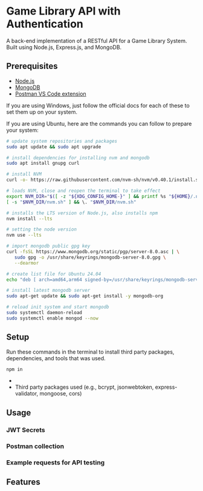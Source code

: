 # Game Library API with Authentication

A back-end implementation of a RESTful API for a Game Library System. Built using Node.js, Express.js, and MongoDB. 

## Prerequisites

- [Node.js](https://nodejs.org/en/download)
- [MongoDB](https://www.mongodb.com/docs/manual/installation/)
- [Postman VS Code extension](https://marketplace.visualstudio.com/items?itemName=Postman.postman-for-vscode)

If you are using Windows, just follow the official docs for each of these to set them up on your system.

If you are using Ubuntu, here are the commands you can follow to prepare your system:

```sh
# update system repositories and packages
sudo apt update && sudo apt upgrade

# install dependencies for installing nvm and mongodb
sudo apt install gnupg curl

# install NVM 
curl -o- https://raw.githubusercontent.com/nvm-sh/nvm/v0.40.1/install.sh | bash

# loads NVM, close and reopen the terminal to take effect
export NVM_DIR="$([ -z "${XDG_CONFIG_HOME-}" ] && printf %s "${HOME}/.nvm" || printf %s "${XDG_CONFIG_HOME}/nvm")"
[ -s "$NVM_DIR/nvm.sh" ] && \. "$NVM_DIR/nvm.sh" 

# installs the LTS version of Node.js, also installs npm
nvm install --lts

# setting the node version
nvm use --lts

# import mongodb public gpg key
curl -fsSL https://www.mongodb.org/static/pgp/server-8.0.asc | \
   sudo gpg -o /usr/share/keyrings/mongodb-server-8.0.gpg \
   --dearmor

# create list file for Ubuntu 24.04
echo "deb [ arch=amd64,arm64 signed-by=/usr/share/keyrings/mongodb-server-8.0.gpg ] https://repo.mongodb.org/apt/ubuntu noble/mongodb-org/8.0 multiverse" | sudo tee /etc/apt/sources.list.d/mongodb-org-8.0.list

# install latest mongodb server
sudo apt-get update && sudo apt-get install -y mongodb-org

# reload init system and start mongodb
sudo systemctl daemon-reload
sudo systemctl enable mongod --now
```

## Setup 

Run these commands in the terminal to install third party packages, dependencies, and tools that was used.

```sh
npm in
```
- 
- Third party packages used (e.g., bcrypt, jsonwebtoken, express-validator, mongoose, cors)

## Usage

### JWT Secrets

### Postman collection

### Example requests for API testing

## Features

<!-- Add screenshots that are accessible through github links -->
